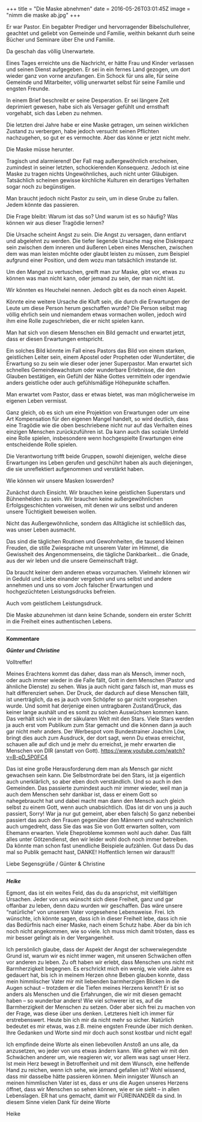 +++
title = "Die Maske abnehmen"
date = 2016-05-26T03:01:45Z
image = "nimm die maske ab.jpg"
+++

Er war Pastor. Ein begabter Prediger und hervorragender Bibelschullehrer, geachtet und geliebt von  Gemeinde und Familie, weithin bekannt durh seine Bücher und Seminare über Ehe und Familie.

Da geschah das völlig Unerwartete.

Eines Tages erreichte uns die Nachricht, er hätte Frau und Kinder verlassen und seinen Dienst aufgegeben. Er sei in ein fernes Land gezogen, um dort wieder ganz von vorne anzufangen. Ein Schock für uns alle, für seine Gemeinde und Mitarbeiter, völlig unerwartet selbst für seine Familie und engsten Freunde.

In einem Brief beschreibt er seine Desperation. Er sei längere Zeit deprimiert gewesen, habe sich als Versager gefühlt und ernsthaft vorgehabt, sich das Leben zu nehmen.

Die letzten drei Jahre habe er eine Maske getragen, um seinen wirklichen Zustand zu verbergen, habe jedoch versucht seinen Pflichten nachzugehen, so gut er es vermochte. Aber das könne er jetzt nicht mehr.

Die Maske müsse herunter.

Tragisch und alarmierend! Der Fall mag außergewöhnlich erscheinen, zumindest in seiner letzten, schockierenden Konsequenz. Jedoch ist eine Maske zu tragen nichts Ungewöhnliches, auch nicht unter Gläubigen. Tatsächlich scheinen gewisse kirchliche Kulturen ein derartiges Verhalten sogar noch zu begünstigen.

Man braucht jedoch nicht Pastor zu sein, um in diese Grube zu fallen. Jedem könnte das passieren.

Die Frage bleibt: Warum ist das so? Und warum ist es so häufig? Was können wir aus dieser Tragödie lernen?

Die Ursache scheint Angst zu sein. Die Angst zu versagen, dann  entlarvt und abgelehnt zu werden. Die tiefer liegende Ursache mag eine Diskrepanz sein zwischen dem inneren und äußeren Leben eines Menschen, zwischen dem was man leisten möchte oder glaubt leisten zu müssen, zum Beispiel aufgrund einer Position, und dem wozu man tatsächlich imstande ist.

Um den Mangel zu vertuschen, greift man zur Maske, gibt vor, etwas zu können was man nicht kann, oder jemand zu sein, der man nicht ist.

Wir könnten es Heuchelei nennen. Jedoch gibt es da noch einen Aspekt.

Könnte eine weitere Ursache die Kluft sein, die durch die Erwartungen der Leute um diese Person herum geschaffen wurde? Die Person selbst mag völlig ehrlich sein und niemandem etwas vormachen wollen, jedoch wird ihm eine Rolle zugeschrieben, die er nicht spielen kann.

Man hat sich von diesem Menschen ein Bild gemacht und erwartet jetzt, dass er diesen Erwartungen entspricht.

Ein solches Bild könnte im Fall eines Pastors das Bild von einem starken, geistlichen Leiter sein, einem Apostel oder Propheten oder Wundertäter, die Erwartung so zu sein wie dieser oder jener Superpastor. Man erwartet sich schnelles Gemeindewachstum oder wunderbare Erlebnisse, die den Glauben bestätigen, ein Gefühl der Nähe Gottes vermitteln oder irgendwie anders geistliche oder auch gefühlsmäßige Höhepunkte schaffen.

Man erwartet vom Pastor, dass er etwas bietet, was man möglicherweise im eigenen Leben vermisst.

Ganz gleich, ob es sich um eine Projektion von Erwartungen oder um eine Art Kompensation für den eigenen Mangel handelt, so wird deutlich, dass eine Tragödie wie die oben beschriebene nicht nur auf das Verhalten eines einzigen Menschen zurückzuführen ist. Da kann auch das soziale Umfeld eine Rolle spielen, insbesondere wenn hochgespielte Erwartungen eine entscheidende Rolle spielen.

Die Verantwortung trifft beide Gruppen, sowohl diejenigen, welche diese Erwartungen ins Leben gerufen und geschührt haben als auch diejeningen, die sie unreflektiert aufgenommen und verstärkt haben.

Wie können wir unsere Masken loswerden?

Zunächst durch Einsicht. Wir brauchen keine geistlichen Superstars und Bühnenhelden zu sein. Wir brauchen keine außergewöhnlichen Erfolgsgeschichten vorweisen, mit denen wir uns selbst und anderen unsere Tüchtigkeit beweisen wollen.

Nicht das Außergewöhnliche, sondern das Alltägliche ist schließlich das, was unser Leben ausmacht.

Das sind die täglichen Routinen und Gewohnheiten, die tausend kleinen Freuden, die stille Zwiesprache mit unserem Vater im Himmel, die Gewissheit des Angenommenseins, die tägliche Dankbarkeit... die Gnade, aus der wir leben und die unsere Gemeinschaft trägt.

Da braucht keiner dem anderen etwas vorzumachen. Vielmehr können wir in Geduld und Liebe einander vergeben und uns selbst und andere annehmen und uns so vom Joch falscher Erwartungen und hochgezüchteten Leistungsdrucks befreien.

Auch vom geistlichem Leistungsdruck.

Die Maske abzunehmen ist dann keine Schande, sondern ein erster Schritt in die Freiheit eines authentischen Lebens.

----------------------------------------------

**Kommentare**

***Günter und Christine***

Volltreffer!

Meines Erachtens kommt das daher, dass man als Mensch, immer noch, oder auch immer wieder in die Falle fällt, Gott in dem Menschen (Pastor und ähnliche Dienste) zu sehen. Was ja auch nicht ganz falsch ist, man muss es halt differenziert sehen.
Der Druck, der dadurch auf diese Menschen fällt, ist unerträglich, da es ja auch vom Schöpfer so gar nicht vorgesehen wurde. Und somit hat derjenige einen untragbaren Zustand/Druck, das keiner lange aushält und es somit zu solchen Auswüchsen kommen kann.
Das verhält sich wie in der säkularen Welt mit den Stars. Viele Stars werden ja auch erst vom Publikum zum Star gemacht und die können dann ja auch gar nicht mehr anders.
Der Werbespot vom Bundestrainer Joachim Löw, bringt dies auch zum Ausdruck, der dort sagt, wenn Du etwas erreichst, schauen alle auf dich und je mehr du erreichst, je mehr erwarten die Menschen von DIR (anstatt von Gott).
https://www.youtube.com/watch?v=B-pD_5P0FC4

Das ist eine große Herausforderung dem man als Mensch gar nicht gewachsen sein kann.
Die Selbstmordrate bei den Stars, ist ja eigentlich auch unerklärlich, so aber eben doch verständlich.
Und so auch in den Gemeinden. Das passierte zumindest auch mir immer wieder, weil man ja auch dem Menschen sehr dankbar ist, dass er einem Gott so nahegebraucht hat und dabei macht man dann den Mensch auch gleich selbst zu einem Gott, wenn auch unabsichtlich.
(Das ist dir von uns ja auch passiert, Sorry! War ja nur gut gemeint, aber eben falsch)
So ganz nebenbei passiert das auch den Frauen gegenüber den Männern und wahrscheinlich auch umgedreht, dass Sie das was Sie von Gott erwarten sollten, vom Ehemann erwarten. Viele Eheprobleme kommen wohl auch daher.
Das fällt alles unter Götzendienst, den wir leider wohl doch noch immer betreiben.
Da könnte man schon fast unendliche Beispiele aufzählen.
Gut dass Du das mal so Publik gemacht hast, DANKE!
Hoffentlich lernen wir daraus!!!

Liebe Segensgrüße / Günter & Christine

----

***Heike***

Egmont, das ist ein weites Feld, das du da ansprichst, mit vielfältigen Ursachen. Jeder von uns wünscht sich diese Freiheit, ganz und gar offanbar zu leben, denn dazu wurden wir geschaffen. Das wäre unsere “natürliche” von unserem Vater vorgesehene Lebensweise. Frei.
Ich wünschte, ich könnte sagen, dass ich in dieser Freiheit lebe, dass ich nie das Bedürfnis nach einer Maske, nach einem Schutz habe. Aber da bin ich noch nicht angekommen, wie so viele. Ich muss mich damit trösten, dass es mir besser gelingt als in der Vergangenheit.

Ich persönlich glaube, dass der Aspekt der Angst der schwerwiegendste Grund ist, warum wir es nicht immer wagen, mit unseren Schwächen offen vor anderen zu leben. Zu oft haben wir erlebt, dass Menschen uns nicht mit Barmherzigkeit begegnen. Es erschrickt mich ein wenig, wie viele Jahre es gedauert hat, bis ich in meinem Herzen ohne Beben glauben konnte, dass mein himmlischer Vater mir mit liebenden barmherzigen Blicken in die Augen schaut – trotzdem er die Tiefen meines Herzens kennt?! Er ist so anders als Menschen und die Erfahrungen, die wir mit diesen gemacht haben – so wunderbar anders!
Wie viel schwerer ist es, auf die Barmherzigkeit der Menschen zu setzen. Oder aber sich frei zu machen von der Frage, was diese über uns denken. Letzteres hielt ich immer für erstrebenswert. Heute bin ich mir da nicht mehr so sicher. Natürlich bedeutet es mir etwas, was z.B. meine engsten Freunde über mich denken. Ihre Gedanken und Worte sind mir doch auch sonst kostbar und nicht egal!

Ich empfinde deine Worte als einen liebevollen Anstoß an uns alle, da anzusetzen, wo jeder von uns etwas ändern kann. Wie gehen wir mit den Schwächen anderer um, wie reagieren wir, vor allem was sagt unser Herz. Ist mein Herz bewegt in Betroffenheit und mit dem Wunsch, eine helfende Hand zu reichen, wenn ich sehe, wie jemand gefallen ist? Wohl wissend, dass mir dasselbe hätte passieren können.
Mein innigster Wunsch an meinen himmlischen Vater ist es, dass er uns die Augen unseres Herzens öffnet, dass wir Menschen so sehen können, wie er sie sieht – in allen Lebenslagen. ER hat uns gemacht, damit wir FÜREINANDER da sind.
In diesem Sinne vielen Dank für deine Worte

Heike
